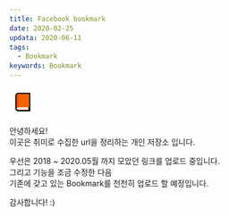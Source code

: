 ```yaml
---
title: Facebook bookmark
date: 2020-02-25
updata: 2020-06-11
tags:
  - Bookmark
keywords: Bookmark
---
```


![](./image/orangebook50x50.png)

안녕하세요!  
이곳은 취미로 수집한 url을 정리하는 개인 저장소 입니다.  

우선은 2018 ~ 2020.05월 까지 모았던 링크를 업로드 중입니다.  
그리고 기능을 조금 수정한 다음  
기존에 갖고 있는 Bookmark를 천천히 업로드 할 예정입니다.  

감사합니다! :)


